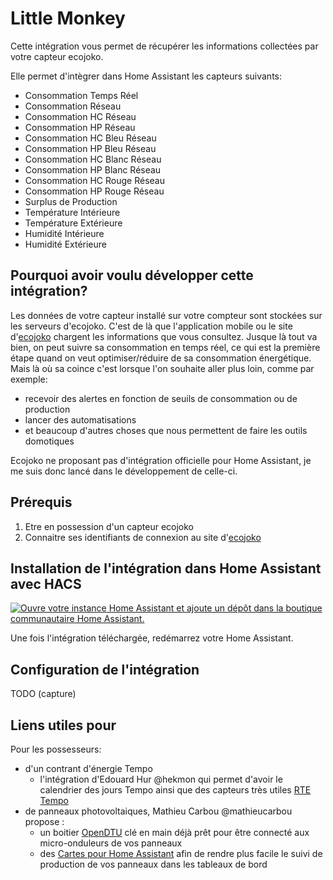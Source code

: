 # Little Monkey

Cette intégration vous permet de récupérer les informations collectées par votre capteur ecojoko.

Elle permet d'intègrer dans Home Assistant les capteurs suivants:

* Consommation Temps Réel
* Consommation Réseau
* Consommation HC Réseau
* Consommation HP Réseau
* Consommation HC Bleu Réseau
* Consommation HP Bleu Réseau
* Consommation HC Blanc Réseau
* Consommation HP Blanc Réseau
* Consommation HC Rouge Réseau
* Consommation HP Rouge Réseau
* Surplus de Production
* Température Intérieure
* Température Extérieure
* Humidité Intérieure
* Humidité Extérieure

## Pourquoi avoir voulu développer cette intégration?

Les données de votre capteur installé sur votre compteur sont stockées sur les serveurs d'ecojoko. C'est de là que l'application mobile ou le site d'[ecojoko](https://service.ecojoko.com/) chargent les informations que vous consultez.
Jusque là tout va bien, on peut suivre sa consommation en temps réel, ce qui est la première étape quand on veut optimiser/réduire de sa consommation énergétique.
Mais là où sa coince c'est lorsque l'on souhaite aller plus loin, comme par exemple:

* recevoir des alertes en fonction de seuils de consommation ou de production
* lancer des automatisations
* et beaucoup d'autres choses que nous permettent de faire les outils domotiques

Ecojoko ne proposant pas d'intégration officielle pour Home Assistant, je me suis donc lancé dans le développement de celle-ci.

## Prérequis

1. Etre en possession d'un capteur ecojoko
1. Connaitre ses identifiants de connexion au site d'[ecojoko](https://service.ecojoko.com/)

## Installation de l'intégration dans Home Assistant avec HACS

[![Ouvre votre instance Home Assistant et ajoute un dépôt dans la boutique communautaire Home Assistant.](https://my.home-assistant.io/badges/hacs_repository.svg)](https://my.home-assistant.io/redirect/hacs_repository/?owner=jmcruvellier&repository=little_monkey&category=integration)

Une fois l'intégration téléchargée, redémarrez votre Home Assistant.

## Configuration de l'intégration

TODO (capture)

## Liens utiles pour
Pour les possesseurs:
* d'un contrant d'énergie Tempo
  - l'intégration d'Edouard Hur @hekmon qui permet d'avoir le calendrier des jours Tempo ainsi que des capteurs très utiles [RTE Tempo](https://github.com/hekmon/rtetempo)
* de panneaux photovoltaiques, Mathieu Carbou @mathieucarbou propose :
  - un boitier [OpenDTU](https://docs.google.com/document/u/0/d/e/2PACX-1vRaGy2E91kmr014nAi-rfvNxdpZqR6lFIXln1kMKg_T6_YWh72ZNLnwXHxUjQQexczNPZR3GftG7w-r/pub?pli=1) clé en main déjà prêt pour être connecté aux micro-onduleurs de vos panneaux
  - des [Cartes pour Home Assistant](https://gist.github.com/mathieucarbou/70539ced8f330be6205a91897ea1c639#opendtu--home-assistant) afin de rendre plus facile le suivi de production de vos panneaux dans les tableaux de bord
